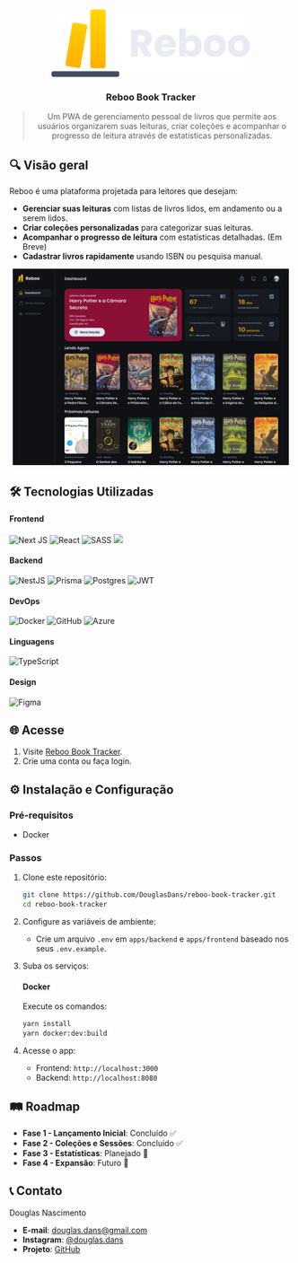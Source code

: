 <a id="readme-top"></a>

<br />
<div align="center">
  <a href="https://github.com/othneildrew/Best-README-Template">
    <img src="apps/frontend/public/reboo-logo-text.svg" alt="Logo" height="120">
  </a>

  <h3 align="center">Reboo Book Tracker</h3>

  > Um PWA de gerenciamento pessoal de livros que permite aos usuários organizarem suas leituras, criar coleções e acompanhar o progresso de leitura através de estatísticas personalizadas.

</div>

## 🔍 Visão geral
Reboo é uma plataforma projetada para leitores que desejam:  
- **Gerenciar suas leituras** com listas de livros lidos, em andamento ou a serem lidos.
- **Criar coleções personalizadas** para categorizar suas leituras. 
- **Acompanhar o progresso de leitura** com estatísticas detalhadas. (Em Breve)  
- **Cadastrar livros rapidamente** usando ISBN ou pesquisa manual.

<div align="center">
  <img src="apps/frontend/public/readme-screen.png" alt="Logo" height="350">
</div>

## 🛠️ Tecnologias Utilizadas

#### Frontend
![Next JS](https://img.shields.io/badge/Next-black?style=for-the-badge&logo=next.js&logoColor=white)
![React](https://img.shields.io/badge/react-%2320232a.svg?style=for-the-badge&logo=react&logoColor=%2361DAFB)
![SASS](https://img.shields.io/badge/SASS-hotpink.svg?style=for-the-badge&logo=SASS&logoColor=white)
<img src="https://img.shields.io/badge/axios-671ddf?&style=for-the-badge&logo=axios&logoColor=white" />

#### Backend
![NestJS](https://img.shields.io/badge/nestjs-%23E0234E.svg?style=for-the-badge&logo=nestjs&logoColor=white)
![Prisma](https://img.shields.io/badge/Prisma-3982CE?style=for-the-badge&logo=Prisma&logoColor=white)
![Postgres](https://img.shields.io/badge/postgres-%23316192.svg?style=for-the-badge&logo=postgresql&logoColor=white)
![JWT](https://img.shields.io/badge/JWT-black?style=for-the-badge&logo=JSON%20web%20tokens)

#### DevOps
![Docker](https://img.shields.io/badge/docker-%230db7ed.svg?style=for-the-badge&logo=docker&logoColor=white)
![GitHub](https://img.shields.io/badge/github-%23121011.svg?style=for-the-badge&logo=github&logoColor=white)
![Azure](https://img.shields.io/badge/microsoft%20azure-0089D6?style=for-the-badge&logo=microsoft-azure&logoColor=white
)

#### Linguagens
![TypeScript](https://img.shields.io/badge/typescript-%23007ACC.svg?style=for-the-badge&logo=typescript&logoColor=white)

#### Design
![Figma](https://img.shields.io/badge/figma-%23F24E1E.svg?style=for-the-badge&logo=figma&logoColor=white)

## 🌐 Acesse   
1. Visite [Reboo Book Tracker](https://rebootrack.me).  
2. Crie uma conta ou faça login.  

## ⚙️ Instalação e Configuração
### Pré-requisitos
  - Docker

### Passos
1. Clone este repositório:
   ```bash
   git clone https://github.com/DouglasDans/reboo-book-tracker.git
   cd reboo-book-tracker
   ```
2. Configure as variáveis de ambiente:  
   - Crie um arquivo `.env` em `apps/backend` e `apps/frontend` baseado nos seus `.env.example`.  

3. Suba os serviços:
    #### Docker
    Execute os comandos:

    ```bash
    yarn install
    yarn docker:dev:build
    ```

4. Acesse o app:
   - Frontend: `http://localhost:3000`  
   - Backend: `http://localhost:8080`  

## 🛤️ Roadmap
- **Fase 1 - Lançamento Inicial**: Concluído ✅  
- **Fase 2 - Coleções e Sessões**: Concluído ✅  
- **Fase 3 - Estatísticas**: Planejado 📅  
- **Fase 4 - Expansão**: Futuro 🔮  

## 📞 Contato
Douglas Nascimento  
- **E-mail**: douglas.dans@gmail.com  
- **Instagram**: [@douglas.dans](https://www.instagram.com/douglas.dans/)  
- **Projeto**: [GitHub](https://github.com/DouglasDans/Reboo) 
